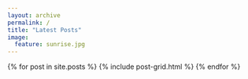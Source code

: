 ```yaml
---
layout: archive
permalink: /
title: "Latest Posts"
image:
  feature: sunrise.jpg
---
```


<div class="tiles">
{% for post in site.posts %}
	{% include post-grid.html %}
{% endfor %}
</div><!-- /.tiles -->